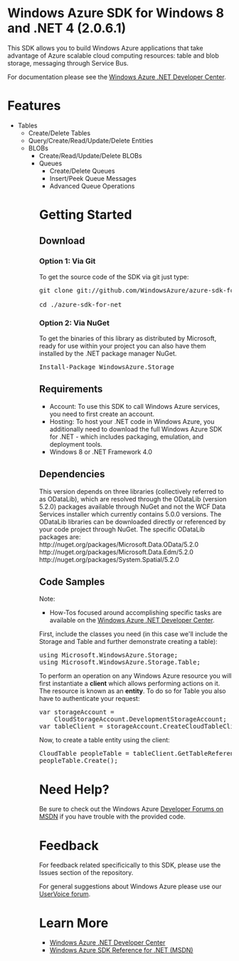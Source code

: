 <h1>Windows Azure SDK for Windows 8 and .NET 4 (2.0.6.1)</h1>
<p>This SDK allows you to build Windows Azure applications that take advantage of
Azure scalable cloud computing resources: table and blob storage, messaging through
Service Bus.</p>
<p>For documentation please see the 
<a href="http://www.windowsazure.com/en-us/develop/net/">Windows Azure .NET Developer Center</a>.</p>

<h1>Features</h1>
<ul>
    <li>Tables
        <ul>
            <li>Create/Delete Tables</li>
            <li>Query/Create/Read/Update/Delete Entities</li>
    </li>
    <li>BLOBs
        <ul>
            <li>Create/Read/Update/Delete BLOBs</li>
    </li>
    <li>Queues
        <ul>
            <li>Create/Delete Queues</li>
            <li>Insert/Peek Queue Messages</li>
            <li>Advanced Queue Operations</li>
    </li>
</ul>
        
<h1>Getting Started</h1>
<h2>Download</h2>

<h3>Option 1: Via Git</h3>
<p>To get the source code of the SDK via git just type:<br/>
<pre>git clone git://github.com/WindowsAzure/azure-sdk-for-net.git<br/>
cd ./azure-sdk-for-net</pre>

<h3>Option 2: Via NuGet</h3>
<p>To get the binaries of this library as distributed by Microsoft, ready for use
within your project you can also have them installed by the .NET package manager NuGet.<br/>
<pre>Install-Package WindowsAzure.Storage</pre></p>

<h2>Requirements</h2>
<ul>
    <li>Account: To use this SDK to call Windows Azure services, you need to first
    create an account.</li>
    <li>Hosting: To host your .NET code in Windows Azure, you additionally need
    to download the full Windows Azure SDK for .NET - which includes packaging,
    emulation, and deployment tools.</li>
    <li>Windows 8 or .NET Framework 4.0</li>
</ul>

<h2>Dependencies</h2>
<p>
This version depends on three libraries (collectively referred to as ODataLib), which are resolved through the ODataLib (version 5.2.0) packages available through NuGet and not the WCF Data Services installer which currently contains 5.0.0 versions.  
The ODataLib libraries can be downloaded directly or referenced by your code project through NuGet.  
The specific ODataLib packages are:<br/>
http://nuget.org/packages/Microsoft.Data.OData/5.2.0<br/>
http://nuget.org/packages/Microsoft.Data.Edm/5.2.0<br/>
http://nuget.org/packages/System.Spatial/5.2.0<br/>
</p>

<h2>Code Samples</h2>
<p>Note:</p>
<ul>
    <li>How-Tos focused around accomplishing specific tasks are available on the
    <a href="http://www.windowsazure.com/en-us/develop/net/">Windows Azure .NET
    Developer Center</a>.</li>
</ul>

<p>First, include the classes you need (in this case we'll include the Storage and Table
and further demonstrate creating a table):<br/>
<pre>using Microsoft.WindowsAzure.Storage;
using Microsoft.WindowsAzure.Storage.Table;</pre></p>

<p>To perform an operation on any Windows Azure resource you will first instantiate
a <strong>client</strong> which allows performing actions on it. The resource is known as an
<strong>entity</strong>. To do so for Table you also have to authenticate your request:<br/>
<pre>var storageAccount = 
    CloudStorageAccount.DevelopmentStorageAccount;
var tableClient = storageAccount.CreateCloudTableClient();</pre></p>

<p>Now, to create a table entity using the client:<br/>
<pre>CloudTable peopleTable = tableClient.GetTableReference("people");
peopleTable.Create();
</pre></p>

<h1>Need Help?</h1>
<p>Be sure to check out the Windows Azure <a href="http://go.microsoft.com/fwlink/?LinkId=234489">
Developer Forums on MSDN</a> if you have trouble with the provided code.</p>

<h1>Feedback</h1>
<p>For feedback related specificically to this SDK, please use the Issues
section of the repository.</p>
<p>For general suggestions about Windows Azure please use our
<a href="http://www.mygreatwindowsazureidea.com/forums/34192-windows-azure-feature-voting">UserVoice forum</a>.</p>

<h1>Learn More</h1>
<ul>
    <li><a href="http://www.windowsazure.com/en-us/develop/net/">Windows Azure .NET
    Developer Center</a></li>
    <li><a href="http://msdn.microsoft.com/en-us/library/dd179380.aspx">
    Windows Azure SDK Reference for .NET (MSDN)</a></li>
</ul>
